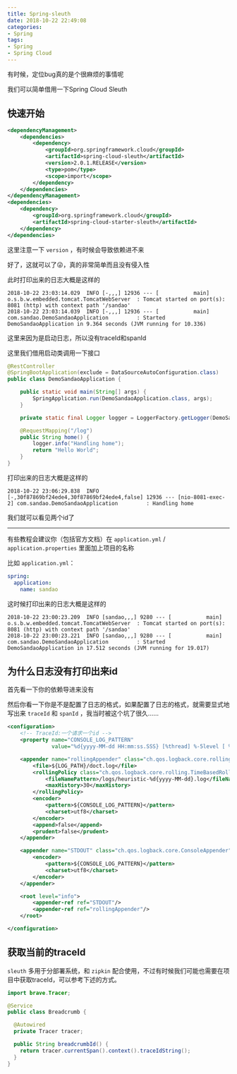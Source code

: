 ```yaml
---
title: Spring-sleuth
date: 2018-10-22 22:49:08
categories: 
- Spring
tags:
- Spring
- Spring Cloud
---
```


有时候，定位bug真的是个很麻烦的事情呢

我们可以简单借用一下Spring Cloud Sleuth

<!--more-->



## 快速开始



```xml
<dependencyManagement>
    <dependencies>
        <dependency>
            <groupId>org.springframework.cloud</groupId>
            <artifactId>spring-cloud-sleuth</artifactId>
            <version>2.0.1.RELEASE</version>
            <type>pom</type>
            <scope>import</scope>
        </dependency>
    </dependencies>
</dependencyManagement>
<dependencies>
    <dependency>
        <groupId>org.springframework.cloud</groupId>
        <artifactId>spring-cloud-starter-sleuth</artifactId>
    </dependency>
</dependencies>
```

这里注意一下 `version`  ，有时候会导致依赖进不来

好了，这就可以了😜，真的非常简单而且没有侵入性

此时打印出来的日志大概是这样的

```
2018-10-22 23:03:14.029  INFO [-,,,] 12936 --- [           main] o.s.b.w.embedded.tomcat.TomcatWebServer  : Tomcat started on port(s): 8081 (http) with context path '/sandao'
2018-10-22 23:03:14.039  INFO [-,,,] 12936 --- [           main] com.sandao.DemoSandaoApplication         : Started DemoSandaoApplication in 9.364 seconds (JVM running for 10.336)
```

这里来因为是启动日志，所以没有traceId和spanId

这里我们借用启动类调用一下接口

```java
@RestController
@SpringBootApplication(exclude = DataSourceAutoConfiguration.class)
public class DemoSandaoApplication {

	public static void main(String[] args) {
		SpringApplication.run(DemoSandaoApplication.class, args);
	}

	private static final Logger logger = LoggerFactory.getLogger(DemoSandaoApplication.class);

	@RequestMapping("/log")
	public String home() {
		logger.info("Handling home");
		return "Hello World";
	}
}
```

打印出来的日志大概是这样的

```
2018-10-22 23:06:29.838  INFO [-,30f87869bf24ede4,30f87869bf24ede4,false] 12936 --- [nio-8081-exec-2] com.sandao.DemoSandaoApplication         : Handling home
```

我们就可以看见两个id了



***

有些教程会建议你（包括官方文档）在 `application.yml` / `application.properties` 里面加上项目的名称

比如 `application.yml`：

```yaml
spring:
  application:
    name: sandao
```



这时候打印出来的日志大概是这样的

```
2018-10-22 23:00:23.209  INFO [sandao,,,] 9280 --- [           main] o.s.b.w.embedded.tomcat.TomcatWebServer  : Tomcat started on port(s): 8081 (http) with context path '/sandao'
2018-10-22 23:00:23.221  INFO [sandao,,,] 9280 --- [           main] com.sandao.DemoSandaoApplication         : Started DemoSandaoApplication in 17.512 seconds (JVM running for 19.017)
```



## 为什么日志没有打印出来id

首先看一下你的依赖导进来没有

然后你看一下你是不是配置了日志的格式，如果配置了日志的格式，就需要显式地写出来 `traceId` 和 `spanId` ，我当时被这个坑了很久……

```xml
<configuration>
    <!-- TraceId:一个请求一个id -->
    <property name="CONSOLE_LOG_PATTERN"
              value="%d{yyyy-MM-dd HH:mm:ss.SSS} [%thread] %-5level [ %X{X-B3-TraceId:-} %X{X-B3-SpanId:-}] %logger{5} - %msg%n"/>

    <appender name="rollingAppender" class="ch.qos.logback.core.rolling.RollingFileAppender">
        <file>${LOG_PATH}/doct.log</file>
        <rollingPolicy class="ch.qos.logback.core.rolling.TimeBasedRollingPolicy">
            <fileNamePattern>/logs/heuristic-%d{yyyy-MM-dd}.log</fileNamePattern>
            <maxHistory>30</maxHistory>
        </rollingPolicy>
        <encoder>
            <pattern>${CONSOLE_LOG_PATTERN}</pattern>
            <charset>utf8</charset>
        </encoder>
        <append>false</append>
        <prudent>false</prudent>
    </appender>

    <appender name="STDOUT" class="ch.qos.logback.core.ConsoleAppender">
        <encoder>
            <pattern>${CONSOLE_LOG_PATTERN}</pattern>
            <charset>utf8</charset>
        </encoder>
    </appender>

    <root level="info">
        <appender-ref ref="STDOUT"/>
        <appender-ref ref="rollingAppender"/>
    </root>

</configuration>
```



## 获取当前的traceId

`sleuth` 多用于分部署系统，和 `zipkin` 配合使用，不过有时候我们可能也需要在项目中获取traceId，可以参考下述的方式。

```java
import brave.Tracer;

@Service
public class Breadcrumb {

  @Autowired
  private Tracer tracer;

  public String breadcrumbId() {
    return tracer.currentSpan().context().traceIdString();
  }
}
```